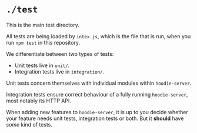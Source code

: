 # `./test`

This is the main test directory.

All tests are being loaded by `intex.js`, which is the file that is run, when you run `npm test` in this repository.

We differentiate between two types of tests:

- Unit tests live in `unit/`.
- Integration tests live in `integration/`.

Unit tests concern themselves with individual modules within `hoodie-server`.

Integration tests ensure correct behaviour of a fully running `hoodie-server`, most notably its HTTP API.

When adding new features to `hoodie-server`, it is up to you decide whether your feature needs unit tests, integration tests or both. But it **should** have *some* kind of tests.
